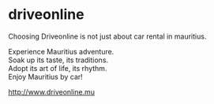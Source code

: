 # driveonline

Choosing Driveonline is not just about car rental in mauritius.

Experience Mauritius adventure.<br>
Soak up its taste, its traditions.<br>
Adopt its art of life, its rhythm.<br>
Enjoy Mauritius by car!

http://www.driveonline.mu
